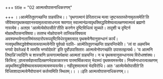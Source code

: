 +++
title = "02 आत्मत्वोपासनाधिकरणम्"

+++
।।आत्मेतितूपगच्छन्ति ग्राहयंतिच।। 'पृथगात्मानं प्रेरितारञ्च मत्वा जुष्टस्ततस्तेनामृतत्वमेति'ति जीवेश्वरपृथक्त्वज्ञानस्यामृतत्वासाधनत्व श्रवणात् स्वात्मानंप्रत्यपृथक्सिद्धविशेष्यत्वलक्षणमात्मत्वं ब्रह्मणो नास्त्येव। अतएव 'आत्मेत्येवोपासीते'तीति करणेन दृष्टिविधित्वं सूच्यते। तादृशी च दृष्टिर्न मोक्षार्थोपासनाविषया। ततश्च मोक्षोपासने तात्त्विकविषयत्व अवश्यम्भावेनातास्मिंस्तदारोपरूपदृष्टिविधेरयुक्तत्वात् पृथक्त्वेनैवानुसन्धानं कार्यं। नत्वपृथक्सिद्धवेशेष्यत्वरूपात्मत्वेनेति पूर्वपक्षे पठति- आत्मेतितूपगच्छन्ति ग्राहयन्तिचेति। 'त्वं वा अहमस्मि भगवो देवतेअहं वै त्वमसि भगवोदेवते' इति पूर्वोउपासितारः आत्मत्वेनोपगच्छंति उपासतइत्यर्थः। 'य आत्मनि तिष्ठन्नि'त्यादिनि च शास्त्राणि प्रत्यगात्मापेक्षया आत्मतां ग्राहयन्ति। न च पृथक्त्वानुसन्धानस्य विरोधश्शंक्यः। किंचिज््ज्ञत्वसर्वज्ञत्वादिलक्षणभेदकाकारस्य पारमार्थिकत्वात् भेदरूपं पृथक्त्वमस्त्येव। नियमेनाधारत्वलक्षणम् अपृथक्सिद्धविशेष्यत्वरूपमात्मत्वमप्यस्त्येव। नहीदृशमात्मत्वं भेदविरोधि। अतः 'आत्मेत्येवोपासीते'ति विधिवशादात्मत्वेनैवोपासनं कर्तव्यमिति स्थितम्।। ।।इति आत्मत्वोपासनाधिकरणम्।।